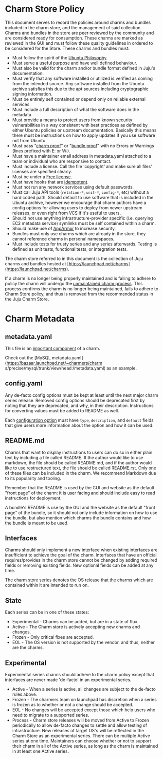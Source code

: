 # Charm Store Policy

This document serves to record the policies around charms and bundles included
in the charm store, and the management of said collection. Charms and bundles in
the store are peer reviewed by the community and are considered ready for
consumption. These charms are marked as reviewed in the GUI and must follow
these quality guidelines in ordered to be considered for the Store. These charms
and bundles must:

  - Must follow the spirit of the [Ubuntu Philosophy](http://www.ubuntu.com/about/about-ubuntu/our-philosophy).
  - Must serve a useful purpose and have well defined behaviour.
  - Must also be valid for the charm and/or bundle format defined in Juju's
    documentation.
  - Must verify that any software installed or utilized is verified as coming
    from the intended source. Any software installed from the Ubuntu archive
    satisfies this due to the apt sources including cryptographic signing
    information.
  - Must be entirely self contained or depend only on reliable external services.
  - Must include a full description of what the software does in the metadata.
  - Must provide a means to protect users from known security vulnerabilities in
    a way consistent with best practices as defined by either Ubuntu policies or
    upstream documentation. Basically this means there must be instructions on
    how to apply updates if you use software not from Ubuntu.
  - Must pass "[charm proof](../tools-charm-tools.html#proof)" or
    "[bundle proof](../tools-charm-tools.html#proof)" with no Errors or Warnings
    (lines prefixed with E: or W:).
  - Must have a maintainer email address in metadata.yaml attached to a team or
    individual who are responsive to contact.
  - Must include a license. Call the file 'copyright' and make sure all files'
    licenses are specified clearly.
  - Must be under a [Free license](http://opensource.org/osd).
  - Must have hooks that are [idempotent](http://en.wikipedia.org/wiki/Idempotence).
  - Must not run any network services using default passwords.
  - Must call Juju API tools (`relation-*`, `unit-*`, `config-*`, etc) without a
    hard coded path. Should default to use software that is included in the
    Ubuntu archive, however we encourage that charm authors have a config
    options for allowing users to deploy from newer upstream releases, or even
    right from VCS if it's useful to users.
  - Should not use anything infrastructure-provider specific (i.e. querying EC2
    metadata service) symlinks must be self contained within a charm.
  - Should make use of
    [AppArmor](https://help.ubuntu.com/12.04/serverguide/apparmor.html) to
    increase security.
  - Bundles must only use charms which are already in the store, they cannot
    reference charms in personal namespaces.
  - Must include tests for trusty series and any series afterwards. Testing is
    defined as unit tests, functional tests, or integration tests.

The charm store referred to in this document is the collection of Juju charms
and bundles hosted at
[https://launchpad.net/charms](https://launchpad.net/charms).

If a charm is no longer being properly maintained and is failing to adhere to
policy the charm will undergo the
[unmaintained charm process](../charm-unmaintained-process.html). This process
confirms the charm is no longer being maintained, fails to adhere to Charm Store
policy, and thus is removed from the recommended status in the Juju Charm Store.

# Charm Metadata

## metadata.yaml

This file is an [important component](authors-charm-components.html) of a charm.

Check out the [MySQL metadata.yaml](https://bazaar.launchpad.net/~charmers/charm
s/precise/mysql/trunk/view/head:/metadata.yaml) as an example.

## config.yaml

Any de-facto config options must be kept at least until the next major charm
series release. Removed config options should be deprecated first by noting that
they are deprecated, and why, in their description. Instructions for converting
values must be added to README as well.

Each [configuration option](authors-charm-config.html#charm-configuration)
must have `type`, `description`, and `default` fields that give users more
information about the option and how it can be used.

## README.md

Charms that want to display instructions to users can do so in either plain text
by including a file called README. If the author would like to use markdown, the
file should be called README.md, and if the author would like to use
restructured text, the file should be called README.rst. Only one of these files
can be included in the charm. We recommend Markdown due to its popularity and
tooling.

Remember that the README is used by the GUI and website as the default "front
page" of the charm: it is user facing and should include easy to read
instructions for deployment.

A bundle's README is use by the GUI and the website as the default "front page"
of the bundle, so it should not only include information on how to use the
bundle, but also mention which charms the bundle contains and how the bundle is
meant to be used.

## Interfaces

Charms should only implement a new interface when existing interfaces are
insufficient to achieve the goal of the charm. Interfaces that have an official
requires/provides in the charm store cannot be changed by adding required fields
or removing existing fields. New optional fields can be added at any time.

The charm store series denotes the OS release that the charms which are
contained within it are intended to run on.

## State

Each series can be in one of these states:

  - Experimental - Charms can be added, but are in a state of flux.
  - Active - The Charm store is actively accepting new charms and changes.
  - Frozen - Only critical fixes are accepted.
  - EOL - The OS version is not supported by the vendor, and thus, neither are
    the charms.

## Experimental

Experimental series charms should adhere to the charm policy except that
interfaces are never made 'de-facto' in an experimental series.

  - Active - When a series is active, all changes are subject to the de-facto
    rules above.
  - Frozen - The charmers team on launchpad has discretion when a series is
    frozen as to whether or not a change should be accepted.
  - EOL - No changes will be accepted except those which help users who need to
    migrate to a supported series.
  - Process - Charm store releases will be moved from Active to Frozen
    periodically to allow de-facto changes to settle and allow testing of
    infrastructure. New releases of target OS's will be reflected in the Charm
    Store as an experimental series. There can be multiple Active series at one
    time. Maintainers can choose whether or not to support their charm in all of
    the Active series, as long as the charm is maintained in at least one Active
    series.
